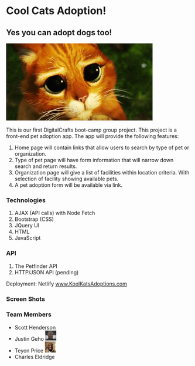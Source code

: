 # Cool Cats Adoption!
## Yes you can adopt dogs too!

<img src = "./images/puss_in_boots_sad_eyes.jpg" alt = "sad cat big eyes" width = "400">


This is our first DigitalCrafts boot-camp group project.  This project is a front-end pet adoption app.  The app will provide the following features:
1) Home page will contain links that allow users to search by type of pet or organization.
2) Type of pet page will have form information that will narrow down search and return results.
3) Organization page will give a list of facilities within location criteria.  With selection of facility showing available pets. 
4) A pet adoption form will be available via link.

### Technologies

1) AJAX (API calls) with Node Fetch
2) Bootstrap (CSS)
3) JQuery UI
4) HTML
5) JavaScript

### API

1) The Petfinder API
2) HTTP/JSON API (pending)

Deployment: Netlify
www.KoolKatsAdoptions.com

### Screen Shots

### Team Members

- Scott Henderson
- Justin Geho <img src="./images/JustinPic.jpg" alt="Justin Pic" width="30">
- Teyon Price <img src="images\pic.jpg" alt="Justin Pic" width="30">
- Charles Eldridge
